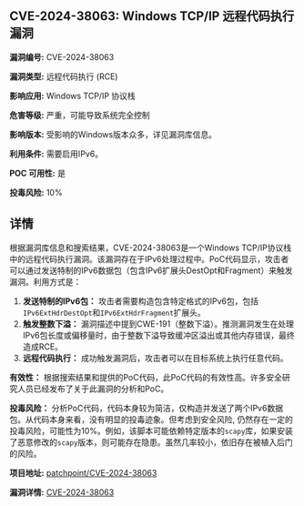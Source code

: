## CVE-2024-38063: Windows TCP/IP 远程代码执行漏洞

**漏洞编号:** CVE-2024-38063

**漏洞类型:** 远程代码执行 (RCE)

**影响应用:** Windows TCP/IP 协议栈

**危害等级:** 严重，可能导致系统完全控制

**影响版本:** 受影响的Windows版本众多，详见漏洞库信息。

**利用条件:** 需要启用IPv6。

**POC 可用性:** 是

**投毒风险:** 10%

## 详情

根据漏洞库信息和搜索结果，CVE-2024-38063是一个Windows TCP/IP协议栈中的远程代码执行漏洞。该漏洞存在于IPv6处理过程中。PoC代码显示，攻击者可以通过发送特制的IPv6数据包（包含IPv6扩展头DestOpt和Fragment）来触发漏洞。利用方式是：

1.  **发送特制的IPv6包：** 攻击者需要构造包含特定格式的IPv6包，包括`IPv6ExtHdrDestOpt`和`IPv6ExtHdrFragment`扩展头。
2.  **触发整数下溢：**  漏洞描述中提到CWE-191（整数下溢）。推测漏洞发生在处理IPv6包长度或偏移量时，由于整数下溢导致缓冲区溢出或其他内存错误，最终造成RCE。
3.  **远程代码执行：** 成功触发漏洞后，攻击者可以在目标系统上执行任意代码。

**有效性：** 根据搜索结果和提供的PoC代码，此PoC代码的有效性高。许多安全研究人员已经发布了关于此漏洞的分析和PoC。

**投毒风险：** 分析PoC代码，代码本身较为简洁，仅构造并发送了两个IPv6数据包。从代码本身来看，没有明显的投毒迹象。但考虑到安全风险, 仍然存在一定的投毒风险，可能性为10%。例如，该脚本可能依赖特定版本的`scapy`库，如果安装了恶意修改的`scapy`版本，则可能存在隐患。虽然几率较小，依旧存在被植入后门的风险。

**项目地址:** [patchpoint/CVE-2024-38063](https://github.com/patchpoint/CVE-2024-38063)

**漏洞详情:** [CVE-2024-38063](https://nvd.nist.gov/vuln/detail/CVE-2024-38063)